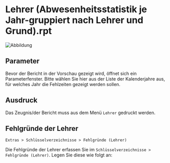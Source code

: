﻿# Lehrer (Abwesenheitsstatistik je Jahr-gruppiert nach Lehrer und Grund).rpt

[1]:/assets/images/lehrer/002.png "Abbildung"

![Abbildung][1]

## Parameter

Bevor der Bericht in der Vorschau gezeigt wird, öffnet sich ein Parameterfenster. Bitte wählen Sie hier aus der Liste der Kalenderjahre aus, für welches Jahr die Fehlzeiten gezeigt werden sollen.

## Ausdruck

Das Zeugnis/der Bericht muss aus dem Menü `Lehrer` gedruckt werden.

## Fehlgründe der Lehrer

`Extras > Schlüsselverzeichnisse > Fehlgründe (Lehrer)`

Die Fehlgründe der Lehrer erfassen Sie im `Schlüsselverzeichnisse > Fehlgründe (Lehrer)`. Legen Sie diese wie folgt an:  
